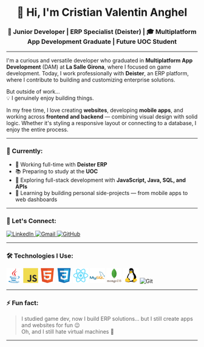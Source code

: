 <h1 align="center">👋 Hi, I'm Cristian Valentin Anghel</h1>
<h3 align="center">💼 Junior Developer | ERP Specialist (Deister) | 🎓 Multiplatform App Development Graduate | Future UOC Student</h3>

---

I'm a curious and versatile developer who graduated in **Multiplatform App Development** (DAM) at **La Salle Girona**, where I focused on game development. Today, I work professionally with **Deister**, an ERP platform, where I contribute to building and customizing enterprise solutions.

But outside of work…  
💡 I genuinely enjoy building things.

In my free time, I love creating **websites**, developing **mobile apps**, and working across **frontend and backend** — combining visual design with solid logic. Whether it's styling a responsive layout or connecting to a database, I enjoy the entire process.

---

### 🧠 Currently:
- 💼 Working full-time with **Deister ERP**
- 📚 Preparing to study at the **UOC**
- 🔧 Exploring full-stack development with **JavaScript, Java, SQL, and APIs**
- 🧪 Learning by building personal side-projects — from mobile apps to web dashboards

---

### 🔗 Let's Connect:
<p align="left">
  <a href="https://www.linkedin.com/in/cristian-valentin-anghel-044560262/" target="_blank">
    <img src="https://img.shields.io/badge/LinkedIn-blue?style=for-the-badge&logo=linkedin&logoColor=white" alt="LinkedIn" />
  </a>
  <a href="mailto:cristian.anghel235@gmail.com" target="_blank">
    <img src="https://img.shields.io/badge/Gmail-red?style=for-the-badge&logo=gmail&logoColor=white" alt="Gmail" />
  </a>
  <a href="https://github.com/cristianvalentindev" target="_blank">
    <img src="https://img.shields.io/badge/GitHub-171515?style=for-the-badge&logo=github&logoColor=white" alt="GitHub" />
  </a>
</p>

---

### 🛠️ Technologies I Use:
<p align="left">
  <img src="https://raw.githubusercontent.com/devicons/devicon/master/icons/java/java-original.svg" alt="Java" width="40" height="40"/>
  <img src="https://raw.githubusercontent.com/devicons/devicon/master/icons/javascript/javascript-original.svg" alt="JavaScript" width="40" height="40"/>
  <img src="https://raw.githubusercontent.com/devicons/devicon/master/icons/html5/html5-original.svg" alt="HTML" width="40" height="40"/>
  <img src="https://raw.githubusercontent.com/devicons/devicon/master/icons/css3/css3-original.svg" alt="CSS" width="40" height="40"/>
  <img src="https://raw.githubusercontent.com/devicons/devicon/master/icons/react/react-original.svg" alt="React" width="40" height="40"/>
  <img src="https://raw.githubusercontent.com/devicons/devicon/master/icons/mysql/mysql-original-wordmark.svg" alt="MySQL" width="40" height="40"/>
  <img src="https://raw.githubusercontent.com/devicons/devicon/master/icons/mongodb/mongodb-original-wordmark.svg" alt="MongoDB" width="40" height="40"/>
  <img src="https://raw.githubusercontent.com/devicons/devicon/master/icons/linux/linux-original.svg" alt="Linux" width="40" height="40"/>
  <img src="https://www.vectorlogo.zone/logos/git-scm/git-scm-icon.svg" alt="Git" width="40" height="40"/>
</p>

---

### ⚡ Fun fact:
> I studied game dev, now I build ERP solutions… but I still create apps and websites for fun 😉  
> Oh, and I still hate virtual machines 😤

---
